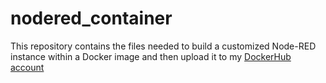 # nodered_container

This repository contains the files needed to build a customized Node-RED instance within a Docker image and then upload it to my [DockerHub account](https://hub.docker.com/r/ekstrom/nodered_container)
